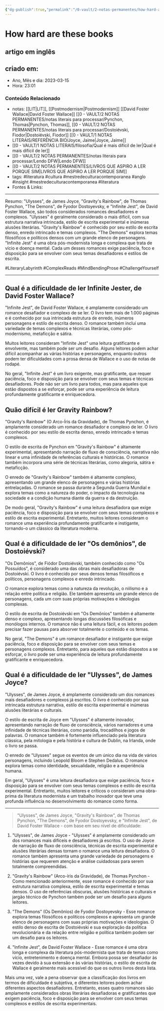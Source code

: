 ```yaml
---
{"dg-publish":true,"permalink":"/0-vault/2-notas-permanentes/how-hard-are-these-books/","title":"How hard are these books","tags":["literatura","cultura","mestredeculturacontemporanea","anglo","LiteraryLabyrinth","ComplexReads","MindBendingProse","ChallengeYourself"],"dgHomeLink":true,"dgShowLocalGraph":true,"dgShowFileTree":true,"dgEnableSearch":true,"noteIcon":""}
---
```



# How hard are these books
## artigo em inglês

## criado em: 

- Ano, Mês e dia: 2023-03-15
- Hora: 23:01

### Conteúdo Relacionado

- notas: [[LIT\|LIT]], [[Postmodernism\|Postmodernism]] [[David Foster Wallace\|David Foster Wallace]] [[0 - VAULT/2 NOTAS PERMANENTES/notas literais para processar/Pynchon, Thomas\|Pynchon, Thomas]], [[0 - VAULT/2 NOTAS PERMANENTES/notas literais para processar/Dostoiévski, Fiodor\|Dostoiévski, Fiodor]] [[0 - VAULT/1 NOTAS LITERAIS/REFERÊNCIA BIO/Joyce, Jaime\|Joyce, Jaime]]
- [[0 - VAULT/1 NOTAS LITERAIS/filosofia/Qual é mais difícil de ler\|Qual é mais difícil de ler]]
- [[0 - VAULT/2 NOTAS PERMANENTES/notas literais para processar/Lendo DFW\|Lendo DFW]]
- [[0 - VAULT/2 NOTAS PERMANENTES/LIVROS QUE ASPIRO A LER PORQUE SIM\|LIVROS QUE ASPIRO A LER PORQUE SIM]]
- tags: #literatura #cultura #mestredeculturacontemporanea #anglo #insight #mestredeculturacontemporanea #literatura
- Fontes & Links: 
---

Resumo:
"Ulysses", de James Joyce, "Gravity's Rainbow", de Thomas Pynchon, "The Demons", de Fyodor Dostoyevsky, e "Infinite Jest", de David Foster Wallace, são todos considerados romances desafiadores e complexos. "Ulysses" é geralmente considerado o mais difícil, com sua estrutura narrativa intrincada, estilo de escrita experimental e inúmeras alusões literárias. "Gravity's Rainbow" é conhecido por seu estilo de escrita denso, enredo intrincado e temas complexos. "The Demons" explora temas filosóficos e políticos densos com um grande elenco de personagens. "Infinite Jest" é uma obra pós-modernista longa e complexa que trata de vício e doença mental. Cada um desses romances exige paciência, foco e disposição para se envolver com seus temas desafiadores e estilos de escrita.

#LiteraryLabyrinth #ComplexReads #MindBendingProse #ChallengeYourself

---

## Qual é a dificuldade de ler Infinite Jester, de David Foster Wallace?

"Infinite Jest", de David Foster Wallace, é amplamente considerado um romance desafiador e complexo de se ler. O livro tem mais de 1.000 páginas e é conhecido por sua intrincada estrutura de enredo, inúmeros personagens e estilo de escrita denso. O romance também inclui uma variedade de temas complexos e técnicas literárias, como pós-modernismo, metaficção e sátira.

Muitos leitores consideram "Infinite Jest" uma leitura gratificante e envolvente, mas também pode ser um desafio. Alguns leitores podem achar difícil acompanhar as várias histórias e personagens, enquanto outros podem ter dificuldades com a prosa densa de Wallace e o uso de notas de rodapé.

No geral, "Infinite Jest" é um livro exigente, mas gratificante, que requer paciência, foco e disposição para se envolver com seus temas e técnicas desafiadores. Pode não ser um livro para todos, mas para aqueles que estão dispostos a se esforçar, pode ser uma experiência de leitura profundamente gratificante e enriquecedora.

## Quão difícil é ler Gravity Rainbow?

"Gravity's Rainbow" (O Arco-Íris da Gravidade), de Thomas Pynchon, é amplamente considerado um romance desafiador e complexo de ler. O livro é conhecido por seu estilo de escrita denso, enredo intrincado e temas complexos.

O estilo de escrita de Pynchon em "Gravity's Rainbow" é altamente experimental, apresentando narração de fluxo de consciência, narrativa não linear e uma infinidade de referências culturais e históricas. O romance também incorpora uma série de técnicas literárias, como alegoria, sátira e metaficção.

O enredo de "Gravity's Rainbow" também é altamente complexo, apresentando um grande elenco de personagens e várias histórias entrelaçadas. O romance se passa durante a Segunda Guerra Mundial e explora temas como a natureza do poder, o impacto da tecnologia na sociedade e a condição humana diante da guerra e da destruição.

De modo geral, "Gravity's Rainbow" é uma leitura desafiadora que exige paciência, foco e disposição para se envolver com seus temas complexos e estilo de escrita experimental. Entretanto, muitos leitores consideram o romance uma experiência profundamente gratificante e instigante, tornando-o um clássico da literatura moderna.

## Qual é a dificuldade de ler "Os demônios", de Dostoiévski?

"Os Demônios", de Fiódor Dostoiévski, também conhecido como "Os Possuídos", é considerado uma das obras mais desafiadoras de Dostoiévski. O livro é conhecido por seus densos temas filosóficos e políticos, personagens complexos e enredo intrincado.

O romance explora temas como a natureza da revolução, o niilismo e a relação entre política e religião. Ele também apresenta um grande elenco de personagens, cada um com suas próprias motivações e ideologias complexas.

O estilo de escrita de Dostoiévski em "Os Demônios" também é altamente denso e complexo, apresentando longas discussões filosóficas e monólogos internos. O romance não é uma leitura fácil, e os leitores podem precisar fazer pausas para absorver totalmente o conteúdo e os temas.

No geral, "The Demons" é um romance desafiador e instigante que exige paciência, foco e disposição para se envolver com seus temas e personagens complexos. Entretanto, para aqueles que estão dispostos a se esforçar, o livro pode ser uma experiência de leitura profundamente gratificante e enriquecedora.

## Qual é a dificuldade de ler "Ulysses", de James Joyce?

"Ulysses", de James Joyce, é amplamente considerado um dos romances mais desafiadores e complexos já escritos. O livro é conhecido por sua intrincada estrutura narrativa, estilo de escrita experimental e inúmeras alusões literárias e culturais.

O estilo de escrita de Joyce em "Ulysses" é altamente inovador, apresentando narração de fluxo de consciência, vários narradores e uma infinidade de técnicas literárias, como paródia, trocadilhos e jogos de palavras. O romance também é fortemente influenciado pela literatura clássica, pela mitologia e pela história e cultura de Dublin, na Irlanda, onde o livro se passa.

O enredo de "Ulysses" segue os eventos de um único dia na vida de vários personagens, incluindo Leopold Bloom e Stephen Dedalus. O romance explora temas como identidade, sexualidade, religião e a experiência humana.

Em geral, "Ulysses" é uma leitura desafiadora que exige paciência, foco e disposição para se envolver com seus temas complexos e estilo de escrita experimental. Entretanto, muitos leitores e críticos o consideram uma obra-prima da literatura modernista e um trabalho inovador que teve uma profunda influência no desenvolvimento do romance como forma.

---

>"Ulysses", de James Joyce, "Gravity's Rainbow", de Thomas Pynchon, "The Demons", de Fyodor Dostoyevsky, e "Infinite Jest", de David Foster Wallace - com base em seu nível de dificuldade:

1. "Ulysses", de James Joyce - "Ulysses" é amplamente considerado um dos romances mais difíceis e desafiadores já escritos. O uso de Joyce de narração de fluxo de consciência, técnicas de escrita experimental e alusões literárias densas tornam o romance uma leitura desafiadora. O romance também apresenta uma grande variedade de personagens e histórias que requerem atenção e análise cuidadosas para serem totalmente compreendidas.
    
2. "Gravity's Rainbow" (Arco-íris da Gravidade), de Thomas Pynchon - Como mencionado anteriormente, esse romance é conhecido por sua estrutura narrativa complexa, estilo de escrita experimental e temas densos. O uso de referências obscuras, alusões históricas e culturais e jargão técnico de Pynchon também pode ser um desafio para alguns leitores.
    
3. "The Demons" (Os Demônios) de Fyodor Dostoyevsky - Esse romance explora temas filosóficos e políticos complexos e apresenta um grande elenco de personagens com suas próprias motivações e ideologias. O estilo denso de escrita de Dostoiévski e sua exploração da política revolucionária e da relação entre religião e política também podem ser um desafio para os leitores.
    
4. "Infinite Jest", de David Foster Wallace - Esse romance é uma obra longa e complexa da literatura pós-modernista que trata de temas como vício, entretenimento e doença mental. Embora possa ser desafiador às vezes devido à sua extensão e às várias histórias, o estilo de escrita de Wallace é geralmente mais acessível do que os outros livros desta lista.

Mais uma vez, vale a pena observar que a classificação dos livros em termos de dificuldade é subjetiva, e diferentes leitores podem achar diferentes aspectos desafiadores. Entretanto, esses quatro romances são amplamente considerados obras literárias desafiadoras e gratificantes que exigem paciência, foco e disposição para se envolver com seus temas complexos e estilos de escrita experimentais.